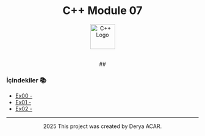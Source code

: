 <div align="center">
  <h1>C++ Module 07</h1> <img src="https://cdn-icons-png.flaticon.com/512/6132/6132222.png" alt="C++ Logo" width="65"></br></br>
</div>

<p align="center">
##
</p>


### İçindekiler 📚
- [Ex00 - ](#ex00)
- [Ex01 - ](#ex01)
- [Ex02 - ](#ex02)


---

<p align="center">2025 This project was created by Derya ACAR.</p>
